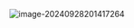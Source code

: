 ![image-20240928201417264](https://cdn.jsdelivr.net/gh/sword4869/pic1@main/images/202409282014334.png)


